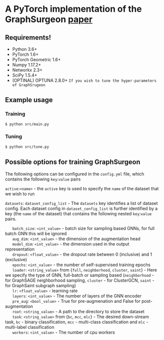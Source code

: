 # A PyTorch implementation of the GraphSurgeon [paper](https://arxiv.org/abs/2108.10420)

## Requirements!

-   Python 3.6+
-   PyTorch 1.6+
-   PyTorch Geometric 1.6+
-   Numpy 1.17.2+
-   Networkx 2.3+
-   SciPy 1.5.4+
-   (OPTINAL) OPTUNA 2.8.0+ ```If you wish to tune the hyper-parameters of GraphSrugeon```

## Example usage

### Training

```sh
$ python src/main.py
```

### Tuning

```sh
$ python src/tune.py
```

## Possible options for training GraphSurgeon

The following options can be configured in the ```config.yml``` file,
which contains the following ```key```:```value``` pairs

```active```:```<name>``` - the ```active``` key is used to specify the `name` of the dataset that we wish to run <br>

```datasets```: ```dataset_config_list``` - The `datasets` key identifies a list of dataset config. Each dataset config in 
```dataset_config_list``` is further identified by a key (the ```name``` of the dataset) that contains the following nested 
```key```:```value``` pairs. <br>

&nbsp;&nbsp;&nbsp;&nbsp;&nbsp;&nbsp;```batch_size```: ```<int_value>``` - batch size for sampling based GNNs, for full batch GNN this will be ignored <br>
&nbsp;&nbsp;&nbsp;&nbsp;&nbsp;&nbsp;```aug_dim```: ```<int_value>``` - the dimension of the augmentation head <br>
&nbsp;&nbsp;&nbsp;&nbsp;&nbsp;&nbsp;```model_dim```: ```<int_value>``` - the dimension used in the output representation <br>
&nbsp;&nbsp;&nbsp;&nbsp;&nbsp;&nbsp;```dropout```: ```<float_value>``` - the dropout rate between 0 (inclusive) and  1 (exclusive) <br>
&nbsp;&nbsp;&nbsp;&nbsp;&nbsp;&nbsp;```epochs```: ```<int_value>``` - the number of self-supervised training epochs <br>
&nbsp;&nbsp;&nbsp;&nbsp;&nbsp;&nbsp;```loader```: ```<string_value>``` from {`full`, `neighborhood`, `cluster`, `saint`} - Here we specify the type of GNN, full-batch or sampling based (`neighborhood` - for GraphSAGE neighborhood sampling, `cluster` - for ClusterGCN, `saint` - for GraphSaint subgraph sampling) <br>
&nbsp;&nbsp;&nbsp;&nbsp;&nbsp;&nbsp;```lr```: ```<float_value>``` - learning rate <br>
&nbsp;&nbsp;&nbsp;&nbsp;&nbsp;&nbsp;`layers`: `<int_value>` - The number of layers of the GNN encoder <br>
&nbsp;&nbsp;&nbsp;&nbsp;&nbsp;&nbsp;`pre_aug`: `<bool_value>` - True for pre-augmenation and False for post-augmentation <br>
&nbsp;&nbsp;&nbsp;&nbsp;&nbsp;&nbsp;`root`: `<string_value>` - A path to the directory to store the dataset <br>
&nbsp;&nbsp;&nbsp;&nbsp;&nbsp;&nbsp;`task`: `<string_value>` from {`bc`, `mcc`, `mlc`} - The desired down-stream task, 
           `bc` - binary classification, `mcc` - multi-class classification and
           `mlc` - multi-label classification <br>
&nbsp;&nbsp;&nbsp;&nbsp;&nbsp;&nbsp;`workers`: `<int_value>` - The number of cpu workers<br>


